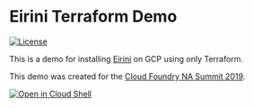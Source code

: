 # Eirini Terraform Demo
[![License](https://img.shields.io/badge/license-Apache%202.0-blue.svg)](https://opensource.org/licenses/Apache-2.0)

This is a demo for installing [Eirini](https://github.com/cloudfoundry-incubator/eirini) on GCP using only Terraform.

This demo was created for the [Cloud Foundry NA Summit 2019](https://www.cloudfoundry.org/event/nasummit2019/).

[![Open in Cloud Shell](https://gstatic.com/cloudssh/images/open-btn.svg)](https://console.cloud.google.com/cloudshell/editor?cloudshell_git_repo=https%3A%2F%2Fgithub.com%2FGoogleCloudPlatform%2Fgraphite-talks&cloudshell_git_branch=cf-na-summit-2019&cloudshell_image=gcr.io%2Fgraphite-cloud-shell-images%2Fcf-on-k8s&cloudshell_tutorial=tutorial.md&cloudshell_working_dir=cf-na-summit-2019_cf-on-k8s&cloudshell_open_in_editor=terraform.tfvars)
